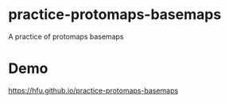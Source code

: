 # practice-protomaps-basemaps
A practice of protomaps basemaps

# Demo
https://hfu.github.io/practice-protomaps-basemaps

